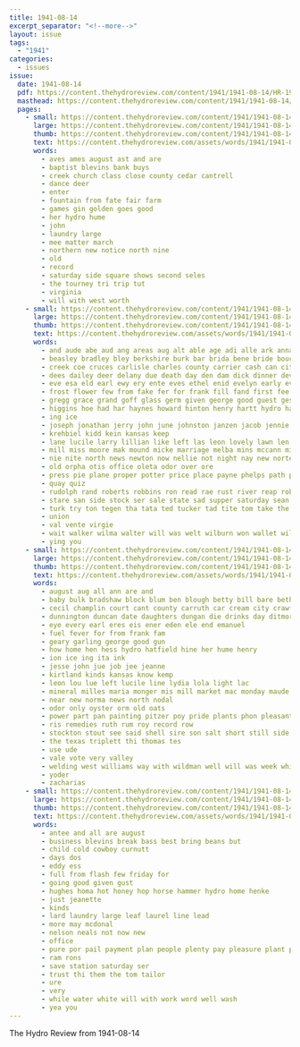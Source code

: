 ```yaml
---
title: 1941-08-14
excerpt_separator: "<!--more-->"
layout: issue
tags:
  - "1941"
categories:
  - issues
issue:
  date: 1941-08-14
  pdf: https://content.thehydroreview.com/content/1941/1941-08-14/HR-1941-08-14.pdf
  masthead: https://content.thehydroreview.com/content/1941/1941-08-14/masthead/HR-1941-08-14.jpg
  pages:
    - small: https://content.thehydroreview.com/content/1941/1941-08-14/small/HR-1941-08-14-01.jpg
      large: https://content.thehydroreview.com/content/1941/1941-08-14/large/HR-1941-08-14-01.jpg
      thumb: https://content.thehydroreview.com/content/1941/1941-08-14/thumbnails/HR-1941-08-14-01.jpg
      text: https://content.thehydroreview.com/assets/words/1941/1941-08-14/HR-1941-08-14-01.txt
      words:
        - aves ames august ast and are
        - baptist blevins bank buys
        - creek church class close county cedar cantrell
        - dance deer
        - enter
        - fountain from fate fair farm
        - games gin golden goes good
        - her hydro hume
        - john
        - laundry large
        - mee matter march
        - northern new notice north nine
        - old
        - record
        - saturday side square shows second seles
        - the tourney tri trip tut
        - virginia
        - will with west worth
    - small: https://content.thehydroreview.com/content/1941/1941-08-14/small/HR-1941-08-14-02.jpg
      large: https://content.thehydroreview.com/content/1941/1941-08-14/large/HR-1941-08-14-02.jpg
      thumb: https://content.thehydroreview.com/content/1941/1941-08-14/thumbnails/HR-1941-08-14-02.jpg
      text: https://content.thehydroreview.com/assets/words/1941/1941-08-14/HR-1941-08-14-02.txt
      words:
        - and aude abe aud ang areas aug alt able age adi alle ark anna art armstrong alta albert all ara atta asa angels are astor august
        - beasley bradley bley berkshire burk bar brida bene bride boucher bote bill bay bird browne basa bonds break beach buster been betty beryl better brown bank bond
        - creek coe cruces carlisle charles county carrier cash can city canyon come cay clark clarence corrie cecil corea curtis certain camp collins cold carruth caine cat cordell carl caddo colo chet
        - dees dailey deer delany due death day den dam dick dinner devin delks daughter
        - eve esa eld earl ewy ery ente eves ethel enid evelyn early every ever east
        - frost flower few from fake fer for frank fill fand first fee frances fuss fields free
        - gregg grace grand goff glass germ given george good guest gest
        - higgins hoe had har haynes howard hinton henry hartt hydro hay hil hogan high heger home hew hope hint her henke herndon hon held
        - ing ice
        - joseph jonathan jerry john june johnston janzen jacob jennie jordan jones joe
        - krehbiel kidd kein kansas keep
        - lane lucile larry lillian like left las leon lovely lawn len lie little last lange longer leonard leslie losing lois lake look lena lee loose les
        - mill miss moore mak mound micke marriage melba mins mccann mickey mia mary mis majors might mash moser mer marc moder monday music mors mather may miles mon men mas matter mirth morn made minas
        - nie nite north news newton now nellie not night nay new norte notice november
        - old orpha otis office oleta odor over ore
        - press pie plane proper potter price place payne phelps path present pei piper per park post profit
        - quay quiz
        - rudolph rand roberts robbins ron read rae rust river reap roberta rent rot reno reber rink roy
        - stare san side stock ser sale state sad supper saturday sean second service sante shirley schroder smith she sie stockton sims setting settler sun sang see simpson store sunday sip sees sen south staples shower
        - turk try ton tegen tha tata ted tucker tad tite tom take the tue tee tes till tary
        - union
        - val vente virgie
        - wait walker wilma walter will was welt wilburn won wallet willie wade wos white weeks waller while whit wan way west wil wat willard williams wheat with
        - ying you
    - small: https://content.thehydroreview.com/content/1941/1941-08-14/small/HR-1941-08-14-03.jpg
      large: https://content.thehydroreview.com/content/1941/1941-08-14/large/HR-1941-08-14-03.jpg
      thumb: https://content.thehydroreview.com/content/1941/1941-08-14/thumbnails/HR-1941-08-14-03.jpg
      text: https://content.thehydroreview.com/assets/words/1941/1941-08-14/HR-1941-08-14-03.txt
      words:
        - august aug all ann are and
        - baby bulk bradshaw block blum ben blough betty bill bare bethel
        - cecil champlin court cant county carruth car cream city crawford chas carry crail cedar charles colon clinton
        - dunnington duncan date daughters dungan die drinks day ditmore down darian doing
        - eye every earl eres eis ener eden ele end emanuel
        - fuel fever for from frank fam
        - geary garling george good gun
        - how home hen hess hydro hatfield hine her hume henry
        - ion ice ing ita ink
        - jesse john jue job jee jeanne
        - kirtland kinds kansas know kemp
        - leon lou lue left lucile line lydia lola light lac
        - mineral milles maria monger mis mill market mac monday maude miss
        - near new norma news north nodal
        - odor only oyster orm old oats
        - power part pan painting pitzer poy pride plants phon pleasant
        - ris remedies ruth rum roy record row
        - stockton stout see said shell sire son salt short still side sylvester store service sires summons spain sale sunday stock sick
        - the texas triplett thi thomas tes
        - use ude
        - vale vote very valley
        - welding west williams way with wildman well will was week while wes
        - yoder
        - zacharias
    - small: https://content.thehydroreview.com/content/1941/1941-08-14/small/HR-1941-08-14-04.jpg
      large: https://content.thehydroreview.com/content/1941/1941-08-14/large/HR-1941-08-14-04.jpg
      thumb: https://content.thehydroreview.com/content/1941/1941-08-14/thumbnails/HR-1941-08-14-04.jpg
      text: https://content.thehydroreview.com/assets/words/1941/1941-08-14/HR-1941-08-14-04.txt
      words:
        - antee and all are august
        - business blevins break bass best bring beans but
        - child cold cowboy curnutt
        - days dos
        - eddy ess
        - full from flash few friday for
        - going good given gust
        - hughes homa hot honey hop horse hammer hydro home henke
        - just jeanette
        - kinds
        - lard laundry large leaf laurel line lead
        - more may mcdonal
        - nelson neals not now new
        - office
        - pure por pail payment plan people plenty pay pleasure plant patient pork piece
        - ram rons
        - save station saturday ser
        - trust thi them the tom tailor
        - ure
        - very
        - while water white will with work word well wash
        - yea you
---
```


The Hydro Review from 1941-08-14

<!--more-->

